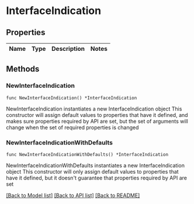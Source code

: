 # InterfaceIndication

## Properties

Name | Type | Description | Notes
------------ | ------------- | ------------- | -------------

## Methods

### NewInterfaceIndication

`func NewInterfaceIndication() *InterfaceIndication`

NewInterfaceIndication instantiates a new InterfaceIndication object
This constructor will assign default values to properties that have it defined,
and makes sure properties required by API are set, but the set of arguments
will change when the set of required properties is changed

### NewInterfaceIndicationWithDefaults

`func NewInterfaceIndicationWithDefaults() *InterfaceIndication`

NewInterfaceIndicationWithDefaults instantiates a new InterfaceIndication object
This constructor will only assign default values to properties that have it defined,
but it doesn't guarantee that properties required by API are set


[[Back to Model list]](../README.md#documentation-for-models) [[Back to API list]](../README.md#documentation-for-api-endpoints) [[Back to README]](../README.md)


